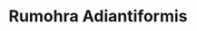 ---
title: "Rumohra Adiantiformis"
images:
  - /images/DSC_4070.jpg
tags:
- all
- flora
- highlights
weight: 4070
---